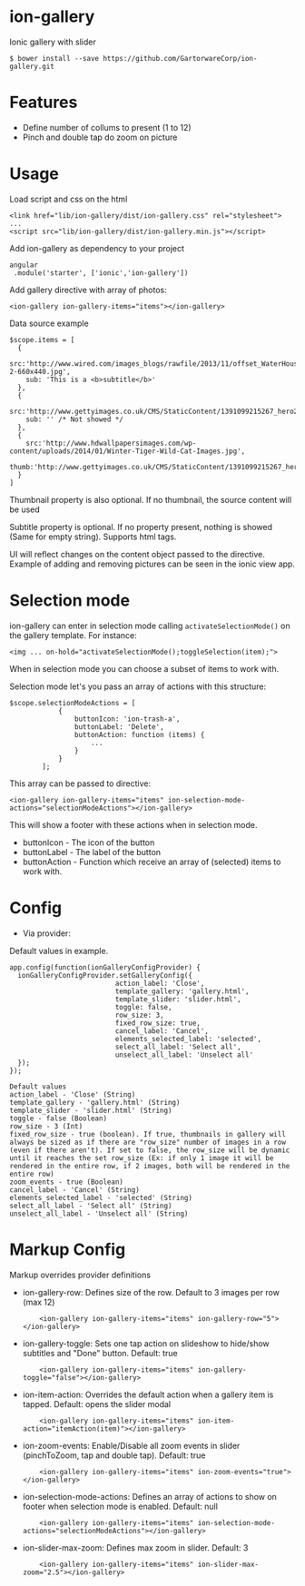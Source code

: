 # ion-gallery
Ionic gallery with slider

    $ bower install --save https://github.com/GartorwareCorp/ion-gallery.git

# Features

 - Define number of collums to present (1 to 12)
 - Pinch and double tap do zoom on picture

# Usage

Load script and css on the html

    <link href="lib/ion-gallery/dist/ion-gallery.css" rel="stylesheet">
    ...
    <script src="lib/ion-gallery/dist/ion-gallery.min.js"></script>

Add ion-gallery as dependency to your project

    angular
     .module('starter', ['ionic','ion-gallery'])

Add gallery directive with array of photos:

    <ion-gallery ion-gallery-items="items"></ion-gallery>

Data source example

    $scope.items = [
      {
        src:'http://www.wired.com/images_blogs/rawfile/2013/11/offset_WaterHouseMarineImages_62652-2-660x440.jpg',
        sub: 'This is a <b>subtitle</b>'
      },
      {
        src:'http://www.gettyimages.co.uk/CMS/StaticContent/1391099215267_hero2.jpg',
        sub: '' /* Not showed */
      },
      {
        src:'http://www.hdwallpapersimages.com/wp-content/uploads/2014/01/Winter-Tiger-Wild-Cat-Images.jpg',
        thumb:'http://www.gettyimages.co.uk/CMS/StaticContent/1391099215267_hero2.jpg'
      }
    ]

Thumbnail property is also optional. If no thumbnail, the source content will be used

Subtitle property is optional. If no property present, nothing is showed (Same for empty string).
Supports html tags.

UI will reflect changes on the content object passed to the directive. Example of adding and removing pictures can be seen in the ionic view app.

# Selection mode

ion-gallery can enter in selection mode calling `activateSelectionMode()` on the gallery template. For instance:

```
<img ... on-hold="activateSelectionMode();toggleSelection(item);">
```

When in selection mode you can choose a subset of items to work with.

Selection mode let's you pass an array of actions with this structure:

```
$scope.selectionModeActions = [
            {
                buttonIcon: 'ion-trash-a',
                buttonLabel: 'Delete',
                buttonAction: function (items) {
                    ...
                }
            }
        ];
```

This array can be passed to directive:

```
<ion-gallery ion-gallery-items="items" ion-selection-mode-actions="selectionModeActions"></ion-gallery>
```

This will show a footer with these actions when in selection mode.

- buttonIcon - The icon of the button
- buttonLabel - The label of the button
- buttonAction - Function which receive an array of (selected) items to work with.

# Config

- Via provider:

Default values in example.

```
app.config(function(ionGalleryConfigProvider) {
  ionGalleryConfigProvider.setGalleryConfig({
                          action_label: 'Close',
                          template_gallery: 'gallery.html',
                          template_slider: 'slider.html',
                          toggle: false,
                          row_size: 3,
                          fixed_row_size: true,
                          cancel_label: 'Cancel',
                          elements_selected_label: 'selected',
                          select_all_label: 'Select all',
                          unselect_all_label: 'Unselect all'
  });
});
```

```
Default values
action_label - 'Close' (String)
template_gallery - 'gallery.html' (String)
template_slider - 'slider.html' (String)
toggle - false (Boolean)
row_size - 3 (Int)
fixed_row_size - true (boolean). If true, thumbnails in gallery will always be sized as if there are "row_size" number of images in a row (even if there aren't). If set to false, the row_size will be dynamic until it reaches the set row_size (Ex: if only 1 image it will be rendered in the entire row, if 2 images, both will be rendered in the entire row)
zoom_events - true (Boolean)
cancel_label - 'Cancel' (String)
elements_selected_label - 'selected' (String)
select_all_label - 'Select all' (String)
unselect_all_label - 'Unselect all' (String)
```

# Markup Config

Markup overrides provider definitions

- ion-gallery-row: Defines size of the row. Default to 3 images per row (max 12)

          <ion-gallery ion-gallery-items="items" ion-gallery-row="5"></ion-gallery>

- ion-gallery-toggle: Sets one tap action on slideshow to hide/show subtitles and "Done" button. Default: true

          <ion-gallery ion-gallery-items="items" ion-gallery-toggle="false"></ion-gallery>

- ion-item-action: Overrides the default action when a gallery item is tapped. Default: opens the slider modal

          <ion-gallery ion-gallery-items="items" ion-item-action="itemAction(item)"></ion-gallery>

- ion-zoom-events: Enable/Disable all zoom events in slider (pinchToZoom, tap and double tap). Default: true

          <ion-gallery ion-gallery-items="items" ion-zoom-events="true"></ion-gallery>

- ion-selection-mode-actions: Defines an array of actions to show on footer when selection mode is enabled. Default: null

          <ion-gallery ion-gallery-items="items" ion-selection-mode-actions="selectionModeActions"></ion-gallery>

- ion-slider-max-zoom: Defines max zoom in slider. Default: 3

          <ion-gallery ion-gallery-items="items" ion-slider-max-zoom="2.5"></ion-gallery>

